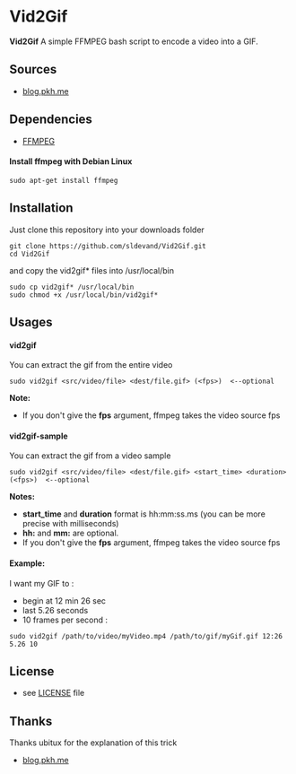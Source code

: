 Vid2Gif
======
**Vid2Gif** A simple FFMPEG bash script to encode a video into a GIF.

## Sources
*  [blog.pkh.me](http://blog.pkh.me/p/21-high-quality-gif-with-ffmpeg.html)

## Dependencies
* [FFMPEG](https://ffmpeg.org/)

#### Install ffmpeg with Debian Linux
```
sudo apt-get install ffmpeg
```
## Installation
Just clone this repository into your downloads folder
```
git clone https://github.com/sldevand/Vid2Gif.git
cd Vid2Gif
```
and copy the vid2gif* files into /usr/local/bin
```
sudo cp vid2gif* /usr/local/bin
sudo chmod +x /usr/local/bin/vid2gif*
```

## Usages

#### vid2gif
You can extract the gif from the entire video

```
sudo vid2gif <src/video/file> <dest/file.gif> (<fps>)  <--optional
```

**Note:**
* If you don't give the **fps** argument, ffmpeg takes the video source fps 

#### vid2gif-sample
You can  extract the gif from a video sample
```
sudo vid2gif <src/video/file> <dest/file.gif> <start_time> <duration> (<fps>)  <--optional
```

**Notes:**
* **start_time** and **duration** format is hh:mm:ss.ms (you can be more precise with milliseconds)
* **hh:** and **mm:** are optional.
* If you don't give the **fps** argument, ffmpeg takes the video source fps 

#### Example:
I want my GIF to :
* begin at 12 min 26 sec
* last 5.26 seconds
* 10 frames per second :
```
sudo vid2gif /path/to/video/myVideo.mp4 /path/to/gif/myGif.gif 12:26 5.26 10
```


## License 
* see [LICENSE](https://github.com/sldevand/Vid2Gif/blob/master/LICENSE.md) file

## Thanks
Thanks ubitux for the explanation of this trick
-   [blog.pkh.me](http://blog.pkh.me/p/21-high-quality-gif-with-ffmpeg.html)

